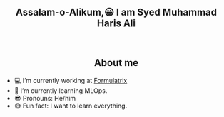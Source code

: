 <p align="center">

  <h2 align="center">Assalam-o-Alikum,😀 I am Syed Muhammad Haris Ali</h2>
  <br>
</p>

<h2 align="center">About me</h2>

- 💻 I’m currently working at [Formulatrix](https://formulatrix.com/)
- 🌱 I’m currently learning MLOps.
- 😎 Pronouns: He/him
- 😅 Fun fact: I want to learn everything.


